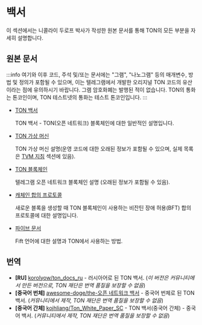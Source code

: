 # 백서

이 섹션에서는 니콜라이 두로프 박사가 작성한 원본 문서를 통해 TON의 모든 부분을 자세히 설명합니다.

## 원본 문서

:::info
여기와 이후 코드, 주석 및/또는 문서에는 "그램", "나노그램" 등의 매개변수, 방법 및 정의가 포함될 수 있으며, 이는 텔레그램에서 개발한 오리지널 TON 코드의 유산이라는 점에 유의하시기 바랍니다. 그램 암호화폐는 발행된 적이 없습니다. TON의 통화는 톤코인이며, TON 테스트넷의 통화는 테스트 톤코인입니다.
:::

- [TON 백서](https://docs.ton.org/ton.pdf)

  TON 백서 - TON(오픈 네트워크) 블록체인에 대한 일반적인 설명입니다.

- [TON 가상 머신](https://docs.ton.org/tvm.pdf)

  TON 가상 머신 설명(운영 코드에 대한 오래된 정보가 포함될 수 있으며, 실제 목록은 [TVM 지침](https://docs.ton.org/learn/tvm-instructions/tvm-overview) 섹션에 있음).

- [TON 블록체인](https://docs.ton.org/tblkch.pdf)

  텔레그램 오픈 네트워크 블록체인 설명 (오래된 정보가 포함될 수 있음).

- [캐체인 합의 프로토콜](https://docs.ton.org/catchain.pdf)

  새로운 블록을 생성할 때 TON 블록체인이 사용하는 비잔틴 장애 허용(BFT) 합의 프로토콜에 대한 설명입니다.

- [파이브 문서](https://docs.ton.org/fiftbase.pdf)

  Fift 언어에 대한 설명과 TON에서 사용하는 방법.

## 번역

- **\[RU]** [korolyow/ton_docs_ru](https://github.com/Korolyow/TON_docs_ru) - 러시아어로 된 TON 백서. (*이 버전은 커뮤니티에서 만든 버전으로, TON 재단은 번역 품질을 보장할 수 없음*)
- **\[중국어 번체]** [awesome-doge/the-오픈 네트워크 백서](https://github.com/awesome-doge/TON_Paper/blob/main/zh_ton.pdf) - 중국어 번체로 된 TON 백서. (*커뮤니티에서 제작, TON 재단은 번역 품질을 보장할 수 없음*)
- **\[중국어 간체]** [kojhliang/Ton_White_Paper_SC](https://github.com/kojhliang/Ton_White_Paper_SC/blob/main/Ton%E5%8C%BA%E5%9D%97%E9%93%BE%E7%99%BD%E7%9A%AE%E4%B9%A6_%E7%AE%80%E4%BD%93%E4%B8%AD%E6%96%87%E7%89%88.pdf) - TON 백서(중국어 간체) - 중국어 백서. (*커뮤니티에서 제작, TON 재단은 번역 품질을 보장할 수 없음*)
